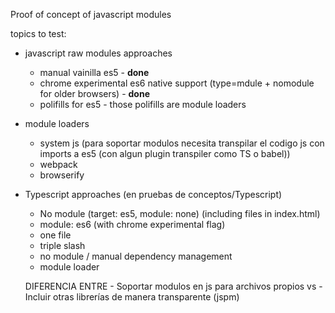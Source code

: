 Proof of concept of javascript modules

topics to test:

- javascript raw modules approaches
    * manual vainilla es5 - **done**
    * chrome experimental es6 native support (type=mdule + nomodule for older browsers)  - **done**
    * polifills for es5 - those polifills are module loaders
- module loaders
    * system js (para soportar modulos necesita transpilar el codigo js con imports a es5 (con algun plugin transpiler como TS o babel))
    * webpack
    * browserify
- Typescript approaches (en pruebas de conceptos/Typescript)
    * No module (target: es5, module: none) (including files in index.html)
    * module: es6 (with chrome experimental flag)
    * one file
    * triple slash
    * no module / manual dependency management
    * module loader

    DIFERENCIA ENTRE 
        - Soportar modulos en js para archivos propios
        vs
        - Incluir otras librerías de manera transparente (jspm)
